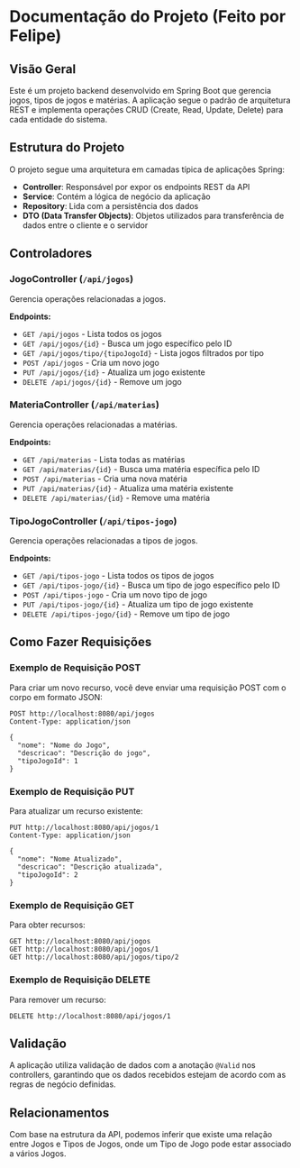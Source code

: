 # Documentação do Projeto (Feito por Felipe)

## Visão Geral
Este é um projeto backend desenvolvido em Spring Boot que gerencia jogos, tipos de jogos e matérias. A aplicação segue o padrão de arquitetura REST e implementa operações CRUD (Create, Read, Update, Delete) para cada entidade do sistema.

## Estrutura do Projeto
O projeto segue uma arquitetura em camadas típica de aplicações Spring:

- **Controller**: Responsável por expor os endpoints REST da API
- **Service**: Contém a lógica de negócio da aplicação
- **Repository**: Lida com a persistência dos dados
- **DTO (Data Transfer Objects)**: Objetos utilizados para transferência de dados entre o cliente e o servidor

## Controladores

### JogoController (`/api/jogos`)
Gerencia operações relacionadas a jogos.

**Endpoints:**
- `GET /api/jogos` - Lista todos os jogos
- `GET /api/jogos/{id}` - Busca um jogo específico pelo ID
- `GET /api/jogos/tipo/{tipoJogoId}` - Lista jogos filtrados por tipo
- `POST /api/jogos` - Cria um novo jogo
- `PUT /api/jogos/{id}` - Atualiza um jogo existente
- `DELETE /api/jogos/{id}` - Remove um jogo

### MateriaController (`/api/materias`)
Gerencia operações relacionadas a matérias.

**Endpoints:**
- `GET /api/materias` - Lista todas as matérias
- `GET /api/materias/{id}` - Busca uma matéria específica pelo ID
- `POST /api/materias` - Cria uma nova matéria
- `PUT /api/materias/{id}` - Atualiza uma matéria existente
- `DELETE /api/materias/{id}` - Remove uma matéria

### TipoJogoController (`/api/tipos-jogo`)
Gerencia operações relacionadas a tipos de jogos.

**Endpoints:**
- `GET /api/tipos-jogo` - Lista todos os tipos de jogos
- `GET /api/tipos-jogo/{id}` - Busca um tipo de jogo específico pelo ID
- `POST /api/tipos-jogo` - Cria um novo tipo de jogo
- `PUT /api/tipos-jogo/{id}` - Atualiza um tipo de jogo existente
- `DELETE /api/tipos-jogo/{id}` - Remove um tipo de jogo

## Como Fazer Requisições

### Exemplo de Requisição POST
Para criar um novo recurso, você deve enviar uma requisição POST com o corpo em formato JSON:

```
POST http://localhost:8080/api/jogos
Content-Type: application/json

{
  "nome": "Nome do Jogo",
  "descricao": "Descrição do jogo",
  "tipoJogoId": 1
}
```

### Exemplo de Requisição PUT
Para atualizar um recurso existente:

```
PUT http://localhost:8080/api/jogos/1
Content-Type: application/json

{
  "nome": "Nome Atualizado",
  "descricao": "Descrição atualizada",
  "tipoJogoId": 2
}
```

### Exemplo de Requisição GET
Para obter recursos:

```
GET http://localhost:8080/api/jogos
GET http://localhost:8080/api/jogos/1
GET http://localhost:8080/api/jogos/tipo/2
```

### Exemplo de Requisição DELETE
Para remover um recurso:

```
DELETE http://localhost:8080/api/jogos/1
```

## Validação
A aplicação utiliza validação de dados com a anotação `@Valid` nos controllers, garantindo que os dados recebidos estejam de acordo com as regras de negócio definidas.

## Relacionamentos
Com base na estrutura da API, podemos inferir que existe uma relação entre Jogos e Tipos de Jogos, onde um Tipo de Jogo pode estar associado a vários Jogos.
